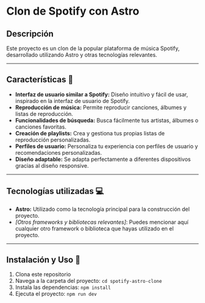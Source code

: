 # Clon de Spotify con Astro

## Descripción
Este proyecto es un clon de la popular plataforma de música Spotify, desarrollado utilizando Astro y otras tecnologías relevantes.

---

## Características 🎵
- **Interfaz de usuario similar a Spotify:** Diseño intuitivo y fácil de usar, inspirado en la interfaz de usuario de Spotify.
- **Reproducción de música:** Permite reproducir canciones, álbumes y listas de reproducción.
- **Funcionalidades de búsqueda:** Busca fácilmente tus artistas, álbumes o canciones favoritas.
- **Creación de playlists:** Crea y gestiona tus propias listas de reproducción personalizadas.
- **Perfiles de usuario:** Personaliza tu experiencia con perfiles de usuario y recomendaciones personalizadas.
- **Diseño adaptable:** Se adapta perfectamente a diferentes dispositivos gracias al diseño responsive.

---

## Tecnologías utilizadas 💻
- **Astro:** Utilizado como la tecnología principal para la construcción del proyecto.
- *[Otros frameworks y bibliotecas relevantes]*: Puedes mencionar aquí cualquier otro framework o biblioteca que hayas utilizado en el proyecto.

---

## Instalación y Uso 🚀
1. Clona este repositorio 
2. Navega a la carpeta del proyecto: `cd spotify-astro-clone`
3. Instala las dependencias: `npm install`
4. Ejecuta el proyecto: `npm run dev`

